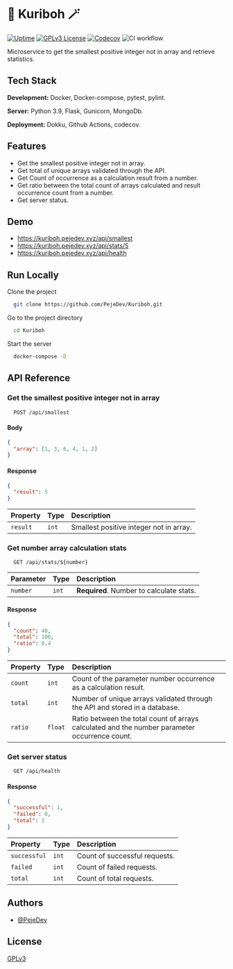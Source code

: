 # 🐼 Kuriboh 🪄

[![Uptime](https://status.pejedev.xyz/api/badge/7/uptime/720?label=30&labelSuffix=d)](https://status.pejedev.xyz)
[![GPLv3 License](https://img.shields.io/badge/License-GPL%20v3-yellow.svg)](https://opensource.org/licenses/)
[![Codecov](https://codecov.io/gh/PejeDev/Kuriboh/branch/main/graph/badge.svg?token=7J8VV3SOAW)](https://codecov.io/gh/PejeDev/Kuriboh)
![CI workflow](https://github.com/PejeDev/Kuriboh/actions/workflows/ci-release.yml/badge.svg)

Microservice to get the smallest positive integer not in array and retrieve statistics.

## Tech Stack

**Development:** Docker, Docker-compose, pytest, pylint.

**Server:** Python 3.9, Flask, Gunicorn, MongoDb.

**Deployment:** Dokku, Github Actions, codecov.

## Features

- Get the smallest positive integer not in array.
- Get total of unique arrays validated through the API.
- Get Count of occurrence as a calculation result from a number.
- Get ratio between the total count of arrays calculated and result occurrence count from a number.
- Get server status.

## Demo

- <https://kuriboh.pejedev.xyz/api/smallest>
- <https://kuriboh.pejedev.xyz/api/stats/5>
- <https://kuriboh.pejedev.xyz/api/health>

## Run Locally

Clone the project

```bash
  git clone https://github.com/PejeDev/Kuriboh.git
```

Go to the project directory

```bash
  cd Kuriboh
```

Start the server

```bash
  docker-compose -D
```

## API Reference

### Get the smallest positive integer not in array

```
  POST /api/smallest
```

#### Body

```json
{
  "array": [1, 3, 6, 4, 1, 2]
}
```

#### Response

```json
{
  "result": 5
}
```

| Property | Type  | Description                             |
| :------- | :---- | :-------------------------------------- |
| `result` | `int` | Smallest positive integer not in array. |

### Get number array calculation stats

```
  GET /api/stats/${number}
```

| Parameter | Type  | Description                              |
| :-------- | :---- | :--------------------------------------- |
| `number`  | `int` | **Required**. Number to calculate stats. |

#### Response

```json
{
  "count": 40,
  "total": 100,
  "ratio": 0.4
}
```

| Property | Type    | Description                                                                                   |
| :------- | :------ | :-------------------------------------------------------------------------------------------- |
| `count`  | `int`   | Count of the parameter number occurrence as a calculation result.                             |
| `total`  | `int`   | Number of unique arrays validated through the API and stored in a database.                   |
| `ratio`  | `float` | Ratio between the total count of arrays calculated and the number parameter occurrence count. |

### Get server status

```
  GET /api/health
```

#### Response

```json
{
  "successful": 1,
  "failed": 0,
  "total": 1
}
```

| Property     | Type  | Description                   |
| :----------- | :---- | :---------------------------- |
| `successful` | `int` | Count of successful requests. |
| `failed`     | `int` | Count of failed requests.     |
| `total`      | `int` | Count of total requests.      |

## Authors

- [@PejeDev](https://github.com/PejeDev)

## License

[GPLv3](https://choosealicense.com/licenses/gpl-3.0/)
